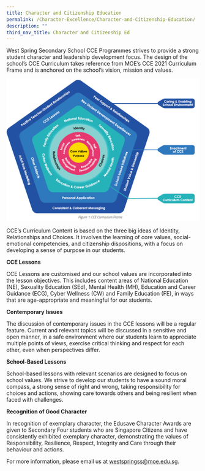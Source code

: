 ```yaml
---
title: Character and Citizenship Education
permalink: /Character-Excellence/Character-and-Citizenship-Education/
description: ""
third_nav_title: Character and Citizenship Ed
---
```




West Spring Secondary School CCE Programmes strives to provide a strong student character and leadership development focus. The design of the school’s CCE Curriculum takes reference from MOE’s CCE 2021 Curriculum Frame and is anchored on the school’s vision, mission and values.

![](/images/CCE/cce-diagram.png)

CCE’s Curriculum Content is based on the three big ideas of Identity, Relationships and Choices. It involves the learning of core values, social-emotional competencies, and citizenship dispositions, with a focus on developing a sense of purpose in our students.

**CCE Lessons**

CCE Lessons are customised and our school values are incorporated into the lesson objectives. This includes content areas of National Education (NE), Sexuality Education (SEd), Mental Health (MH), Education and Career Guidance (ECG), Cyber Wellness (CW) and Family Education (FE), in ways that are age-appropriate and meaningful for our students.

**Contemporary Issues**

The discussion of contemporary issues in the CCE lessons will be a regular feature. Current and relevant topics will be discussed in a sensitive and open manner, in a safe environment where our students learn to appreciate multiple points of views, exercise critical thinking and respect for each other, even when perspectives differ.

**School-Based Lessons**

School-based lessons with relevant scenarios are designed to focus on school values. We strive to develop our students to have a sound moral compass, a strong sense of right and wrong, taking responsibility for choices and actions, showing care towards others and being resilient when faced with challenges.

**Recognition of Good Character**

In recognition of exemplary character, the Edusave Character Awards are given to Secondary Four students who are Singapore Citizens and have consistently exhibited exemplary character, demonstrating the values of Responsibility, Resilience, Respect, Integrity and Care through their behaviour and actions.

For more information, please email us at [westspringss@moe.edu.sg](http://westspringss.moe.edu.sg/).